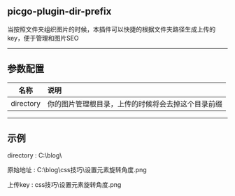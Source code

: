 ## picgo-plugin-dir-prefix

当按照文件夹组织图片的时候，本插件可以快捷的根据文件夹路径生成上传的key，便于管理和图片SEO

---

## 参数配置

|     名称     |    说明       |
| :----------: | :------------- |
|  directory  |  你的图片管理根目录，上传的时候将会去掉这个目录前缀   |

---

## 示例

directory : C:\blog\

原始地址 : C:\blog\css技巧\设置元素旋转角度.png

上传key : css技巧\设置元素旋转角度.png

